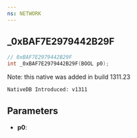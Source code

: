 ```yaml
---
ns: NETWORK
---
```

## _0xBAF7E2979442B29F

```c
// 0xBAF7E2979442B29F
int _0xBAF7E2979442B29F(BOOL p0);
```

Note: this native was added in build 1311.23

```
NativeDB Introduced: v1311
```

## Parameters
* **p0**:
